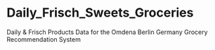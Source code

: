 # Daily_Frisch_Sweets_Groceries
Daily &amp; Frisch Products Data for the Omdena Berlin Germany Grocery Recommendation System
